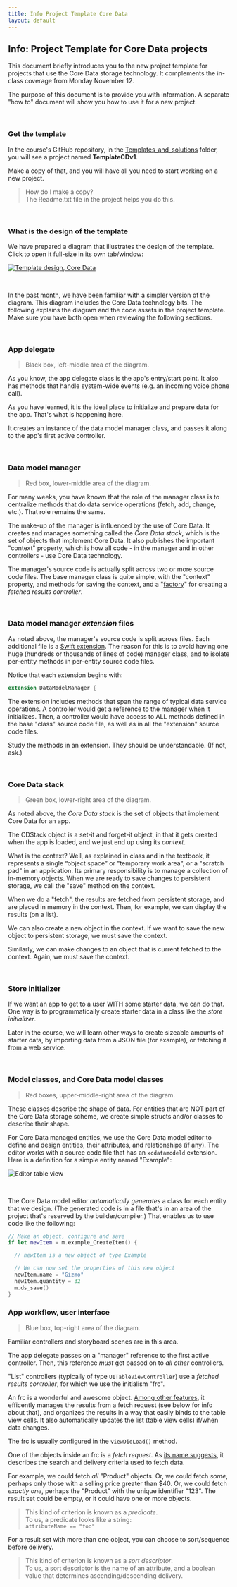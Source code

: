 ```yaml
---
title: Info Project Template Core Data
layout: default
---
```


## Info: Project Template for Core Data projects

This document briefly introduces you to the new project template for projects that use the Core Data storage technology. It complements the in-class coverage from Monday November 12. 

The purpose of this document is to provide you with information. A separate "how to" document will show you how to use it for a new project. 

<br>

### Get the template

In the course's GitHub repository, in the [Templates_and_solutions](https://github.com/dps923/fall2018/tree/master/Templates_and_solutions) folder, 
you will see a project named **TemplateCDv1**.

Make a copy of that, and you will have all you need to start working on a new project.

> How do I make a copy?  
> The Readme.txt file in the project helps you do this.

<br>

### What is the design of the template

We have prepared a diagram that illustrates the design of the template. Click to open it full-size in its own tab/window:

<a href="/media/iOSAppObjectsWithCoreData2018v1.png" target="_blank"><img src="/media/iOSAppObjectsWithCoreData2018v1.png" alt="Template design, Core Data"></a>

<br>

In the past month, we have been familiar with a simpler version of the diagram. This diagram includes the Core Data technology bits. The following explains the diagram and the code assets in the project template. Make sure you have both open when reviewing the following sections. 

<br>

### App delegate

> Black box, left-middle area of the diagram. 

As you know, the app delegate class is the app's entry/start point. It also has methods that handle system-wide events (e.g. an incoming voice phone call). 

As you have learned, it is the ideal place to initialize and prepare data for the app. That's what is happening here. 

It creates an instance of the data model manager class, and passes it along to the app's first active controller. 

<br>

### Data model manager 

> Red box, lower-middle area of the diagram. 

For many weeks, you have known that the role of the manager class is to centralize methods that do data service operations (fetch, add, change, etc.). That role remains the same. 

The make-up of the manager is influenced by the use of Core Data. It creates and manages something called the *Core Data stack*, which is the set of objects that implement Core Data. It also publishes the important "context" property, which is how all code - in the manager and in other controllers - use Core Data technology.

The manager's source code is actually split across two or more source code files. The base manager class is quite simple, with the "context" property, and methods for saving the context, and a "[factory](https://en.wikipedia.org/wiki/Factory_(object-oriented_programming))" for creating a *fetched results controller*. 

<br>

### Data model manager *extension* files 

As noted above, the manager's source code is split across files. Each additional file is a [Swift extension](https://docs.swift.org/swift-book/LanguageGuide/Extensions.html). The reason for this is to avoid having one huge (hundreds or thousands of lines of code) manager class, and to isolate per-entity methods in per-entity source code files. 

Notice that each extension begins with:

```swift
extension DataModelManager {
```

The extension includes methods that span the range of typical data service operations. A controller would get a reference to the manager when it initializes. Then, a controller would have access to ALL methods defined in the base "class" source code file, as well as in all the "extension" source code files. 

Study the methods in an extension. They should be understandable. (If not, ask.)

<br>

### Core Data stack

> Green box, lower-right area of the diagram. 

As noted above, the *Core Data stack* is the set of objects that implement Core Data for an app. 

The CDStack object is a set-it and forget-it object, in that it gets created when the app is loaded, and we just end up using its *context*. 

What is the context? Well, as explained in class and in the textbook, it represents a single “object space” or "temporary work area", or a "scratch pad" in an application. Its primary responsibility is to manage a collection of in-memory objects. When we are ready to save changes to persistent storage, we call the "save" method on the context. 

When we do a "fetch", the results are fetched from persistent storage, and are placed in memory in the context. Then, for example, we can display the results (on a list).  

We can also create a new object in the context. If we want to save the new object to persistent storage, we must save the context. 

Similarly, we can make changes to an object that is current fetched to the context. Again, we must save the context. 

<br>

### Store initializer

If we want an app to get to a user WITH some starter data, we can do that. One way is to programmatically create starter data in a class like the *store initializer*. 

Later in the course, we will learn other ways to create sizeable amounts of starter data, by importing data from a JSON file (for example), or fetching it from a web service. 

<br>

### Model classes, and Core Data model classes

> Red boxes, upper-middle-right area of the diagram. 

These classes describe the shape of data. For entities that are NOT part of the Core Data storage scheme, we create simple structs and/or classes to describe their shape. 

For Core Data managed entities, we use the Core Data model editor to define and design entities, their attributes, and relationships (if any). The editor works with a source code file that has an `xcdatamodeld` extension. Here is a definition for a simple entity named "Example":

![Editor table view](images/cd-model-editor-example-entity.png)

<br>

The Core Data model editor *automatically generates* a class for each entity that we design. (The generated code is in a file that's in an area of the project that's reserved by the builder/compiler.) That enables us to use code like the following:

```swift
// Make an object, configure and save
if let newItem = m.example_CreateItem() {

  // newItem is a new object of type Example

  // We can now set the properties of this new object
  newItem.name = "Gizmo"
  newItem.quantity = 32
  m.ds_save()
}
```

### App workflow, user interface

> Blue box, top-right area of the diagram. 

Familiar controllers and storyboard scenes are in this area. 

The app delegate passes on a "manager" reference to the first active controller. Then, this reference *must* get passed on to *all other* controllers. 

"List" controllers (typically of type `UITableViewController`) use a *fetched results controller*, for which we use the initialism "frc". 

An frc is a wonderful and awesome object. [Among other features](https://developer.apple.com/documentation/coredata/nsfetchedresultscontroller), it efficently manages the results from a fetch request (see below for info about that), and organizes the results in a way that easily binds to the table view cells. It also automatically updates the list (table view cells) if/when data changes. 

The frc is usually configured in the `viewDidLoad()` method. 

One of the objects inside an frc is a *fetch request*. As [its name suggests](https://developer.apple.com/documentation/coredata/nsfetchrequest), it describes the search and delivery criteria used to fetch data. 

For example, we could fetch *all* "Product" objects. Or, we could fetch *some*, perhaps only those with a selling price greater than $40. Or, we could fetch *exactly one*, perhaps the "Product" with the unique identifier "123". The result set could be empty, or it could have one or more objects. 

> This kind of criterion is known as a *predicate*.  
> To us, a predicate looks like a string:  
> `attributeName == "foo"` 

For a result set with more than one object, you can choose to sort/sequence before delivery. 

> This kind of criterion is known as a *sort descriptor*.  
> To us, a sort descriptor is the name of an attribute, and a boolean value that determines ascending/descending delivery.  

<br>
